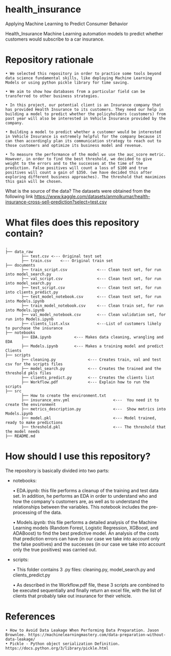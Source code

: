 # health_insurance
Applying Machine Learning to Predict Consumer Behavior


 Health_Insurance
Machine Learning automation models to predict whether customers would subscribe to a car insurance.

# Repository rationale
    • We selected this repository in order to practice some tools beyond data science fundamental skills, like deploying Machine Learning Models or using python pickle library for time saving. 

    • We aim to show how databases from a particular field can be transferred to other business strategies. 

    • In this project, our potential client is an Insurance company that has provided Health Insurance to its customers. They need our help in building a model to predict whether the policyholders (customers) from past year will also be interested in Vehicle Insurance provided by the company.

    • Building a model to predict whether a customer would be interested in Vehicle Insurance is extremely helpful for the company because it can then accordingly plan its communication strategy to reach out to those customers and optimize its business model and revenue.
    
    • To measure the performance of the model we use the auc_score metric. However, in order to find the best threshold, we decided to give weight to the errors and to the successes at the time of the prediction. False positives will count a loss of $100 and true positives will count a gain of $350. (we have decided this after exploring different business approaches). The threshold that maximizes this gain will be chosen.
What is the source of the data?
The datasets were obtained from the following link https://www.kaggle.com/datasets/anmolkumar/health-insurance-cross-sell-prediction?select=test.csv

# What files does this repository contain?
    .   
    ├── data_raw
           ├── test.csv	<--- Original test set
           ├── train.csv	<--- Original train set
    ├── documents
           ├── train_script.csv             <--- Clean test set, for run into model_search.py
           ├── val_script.csv               <--- Clean test set, for run into model_search.py
           ├── test_script.csv	            <--- Clean test set, for run into clients_predict.py
           ├── test_model_notebook.csv	    <--- Clean test set, for run into Models.ipynb
           ├── train_model_notebook.csv     <--- Clean train set, for run into Models.ipynb	
           ├── val_model_notebook.csv	    <--- Clean validation set, for run into Models.ipynb 
           ├── clients_list.xlsx	        <---List of customers likely to purchase the insurance
    ├── notebooks
           ├── EDA.ipynb          <--- Makes data cleaning, wrangling and EDA 
           ├── Models.ipynb       <--- Makes a training model and predict Clients
    ├── scripts          
           ├── cleaning.py              <--- Creates train, val and test csv for the scripts files 
           ├── model_search.py          <--- Creates the trained and the threshold pkls files
           ├── clients_predict.py       <--- Creates the clients list
           ├── Workflow.pdf             <--- Explain how to run the scripts
    ├── src
           ├── How to create the environment.txt
           ├── insurance_env.yml                   <---  You need it to create the environment
           ├── metrics_description.py	           <---  Show metrics into Models.ipynb
           ├── model.pkl                           <--- Model trained, ready to make predictions
           ├── threshold.pkl                       <--- The threshold that the model needs
    ├── README.md

# How should I use this repository?
The repository is basically divided into two parts:

- notebooks:

    • EDA.ipynb: this file performs a cleanup of the training and test data set. In addition, he performs an EDA in order to understand who and how the company's customers are, as well as to understand the relationships between the variables. This notebook includes the pre-processing of the data.

    • Models.ipynb: this file performs a detailed analysis of the Machine Learning models (Random Forest, Logistic Regression, XGBoost, and ADABoost) to find the best predictive model. An analysis of the costs that prediction errors can have (in our case we take into account only the false positives) and the successes (in our case we take into account only the true positives) was carried out.

- scripts:

    • This folder contains 3 .py files: cleaning.py, model_search.py and clients_predict.py
 
    • As described in the Workflow.pdf file, these 3 scripts are combined to be executed sequentially and finally return an excel file, with the list of clients that probably take out insurance for their vehicle.

# References
    • How to Avoid Data Leakage When Performing Data Preparation. Jason Brownlee. https://machinelearningmastery.com/data-preparation-without-data-leakage/
    • Pickle - Python object serialization Definition.  https://docs.python.org/3/library/pickle.html
